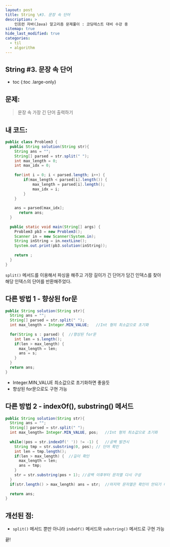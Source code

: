 ```yaml
---
layout: post
title: String \#3. 문장 속 단어
description: >
    인프런 자바(Java) 알고리즘 문제풀이 : 코딩테스트 대비 수강 중
sitemap: true
hide_last_modified: true
categories:
  - til
  - algorithm
---
```


## String \#3. 문장 속 단어

* toc
{:toc .large-only}

## 문제: 

> 문장 속 가장 긴 단어 출력하기

## 내 코드:

```java
public class Problem3 {
  public String solution(String str){
    String ans = "";
    String[] parsed = str.split(" ");
    int max_length = 0;
    int max_idx = 0;
    
    for(int i = 0; i < parsed.length; i++) {
    	if(max_length < parsed[i].length()) {
    		max_length = parsed[i].length();
    		max_idx = i;
    	}
    }
    
    ans = parsed[max_idx];
	  return ans;
  }
  
  public static void main(String[] args) {
    Problem3 pb3 = new Problem3();
    Scanner in = new Scanner(System.in);
    String inString = in.nextLine();
    System.out.print(pb3.solution(inString));
      
    return ;
  }
}
```
`split()` 메서드를 이용해서 파싱을 해주고 가장 길이가 긴 단어가 담긴 인덱스를 찾아 해당 인덱스의 단어를 반환해주었다.

## 다른 방법 1 - 향상된 for문

```java
public String solution(String str){
  String ans = "";
  String[] parsed = str.split(" ");
  int max_length = Integer.MIN_VALUE;	//Int 형의 최소값으로 초기화
  
  for(String s : parsed) {  //향상된 for문
    int len = s.length();
    if(len > max_length) {
      max_length = len;
      ans = s;
    }
  }
  return ans;
}
```
- Integer.MIN_VALUE 최소값으로 초기화하면 좋을듯
- 향상된 for문으로도 구현 가능

## 다른 방법 2 - indexOf(), substring() 메서드

```java
public String solution(String str){
  String ans = "";
  String[] parsed = str.split(" ");
  int max_length= Integer.MIN_VALUE, pos;	//Int 형의 최소값으로 초기화
  
  while((pos = str.indexOf(' ')) != -1) {	//공백 발견시
    String tmp = str.substring(0, pos); // 단어 확인
    int len = tmp.length();
    if(len > max_length) {  //길이 확인
      max_length = len;
      ans = tmp;
    }
    str = str.substring(pos + 1); //공백 이후부터 문자열 다시 구성
  }
  if(str.length() > max_length) ans = str;  //마지막 문자열은 확인이 안되기 떄문에 체크 
  
  return ans;
}
```

## 개선된 점:
- `split()` 메서드 뿐만 아니라 `indxOf()` 메서드와 `substring()` 메서드로 구현 가능

끝!